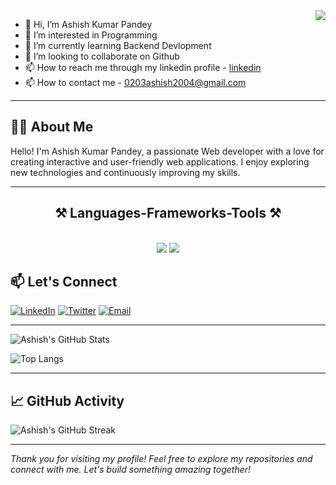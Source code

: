 <img align="right" src="https://visitor-badge.laobi.icu/badge?page_id=AshishPandey04.AshishPandey04" />


-   👋 Hi, I’m Ashish Kumar Pandey
- 👀 I’m interested in Programming
- 🌱 I’m currently learning Backend Devlopment
- 💞️ I’m looking to collaborate on Github
- 📫 How to reach me through my linkedin profile - [linkedin](www.linkedin.com/in/ashish-kumar-pandey-d432)
- 📫 How to contact me  - 0203ashish2004@gmail.com






---

## 👩‍💻 About Me

Hello! I'm Ashish Kumar Pandey, a passionate Web developer with a love for creating interactive and user-friendly web applications. I enjoy exploring new technologies and continuously improving my skills.

---


<h2 align="center">⚒️ Languages-Frameworks-Tools ⚒️</h2>
<br/>
<div align="center">
    <img src="https://skillicons.dev/icons?i=cpp,react,html,css,vscode,github,figma,git" />
    <img src="https://skillicons.dev/icons?i=python,javascript,typescript,c,java,mysql," /><br>
</div>


## 📫 Let's Connect

[![LinkedIn](https://img.shields.io/badge/LinkedIn-0A66C2?style=flat&logo=linkedin&logoColor=white)](https://www.linkedin.com/in/ashish-kumar-pandey-d432/)
[![Twitter](https://img.shields.io/badge/Twitter-1DA1F2?style=flat&logo=twitter&logoColor=white)](https://twitter.com/kumar_ashi84584)
[![Email](https://img.shields.io/badge/Email-D14836?style=flat&logo=gmail&logoColor=white)](mailto:0203ashish2004@gmail.com)

---

![Ashish's GitHub Stats](https://github-readme-stats.vercel.app/api?username=AshishPandey04&show_icons=true&theme=radical)

![Top Langs](https://github-readme-stats.vercel.app/api/top-langs/?username=AshishPandey04&layout=compact&theme=radical)

---

## 📈 GitHub Activity

![Ashish's GitHub Streak](https://github-readme-streak-stats.herokuapp.com/?user=AshishPandey04&theme=radical)

---

*Thank you for visiting my profile! Feel free to explore my repositories and connect with me. Let's build something amazing together!*
